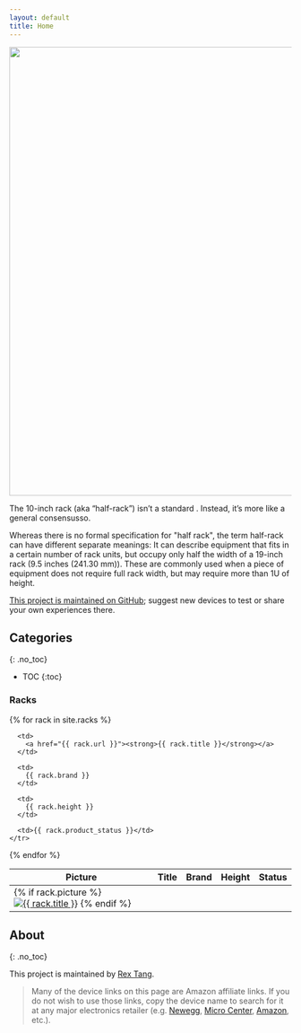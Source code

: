 ```yaml
---
layout: default
title: Home
---
```

<img src="{{ site.url }}/images/19_inch_vs_10_inch_rack.png" style="display: block; margin: auto;" width="800" />

The 10-inch rack (aka “half-rack”) isn’t a standard . Instead, it’s more like a general consensusso. 

Whereas there is no formal specification for "half rack", the term half-rack can have different separate meanings: It can describe equipment that fits in a certain number of rack units, but occupy only half the width of a 19-inch rack (9.5 inches (241.30 mm)). These are commonly used when a piece of equipment does not require full rack width, but may require more than 1U of height.


[This project is maintained on GitHub](https://github.com/tltangliang/10inch-racks-database); suggest new devices to test or share your own experiences there.

## Categories
{: .no_toc}

- TOC
{:toc}

### Racks

<table class="racks_table">
  <thead>
    <tr>
      <th>Picture</th>
      <th>Title</th>
      <th>Brand</th>
      <th>Height</th>
      <th>Status</th>
    </tr>
  </thead>
  <tbody>
{% for rack in site.racks %}
    <tr>
      <td class="rack_picture_td">
        {% if rack.picture %}
          <a href="{{ rack.url }}"><img class="rack_table_picture" src="{{ rack.picture | image_thumbnail }}" alt="{{ rack.title }}"></a>
        {% endif %}
      </td>
	  
      <td>
        <a href="{{ rack.url }}"><strong>{{ rack.title }}</strong></a>
      </td>

      <td>
        {{ rack.brand }}
      </td>

      <td>
        {{ rack.height }}
      </td>
	  
      <td>{{ rack.product_status }}</td>
    </tr>
{% endfor %}
  </tbody>
</table>



## About
{: .no_toc}


This project is maintained by [Rex Tang](https://github.com/tltangliang). 

> Many of the device links on this page are Amazon affiliate links. If you do not wish to use those links, copy the device name to search for it at any major electronics retailer (e.g. [Newegg](https://www.newegg.com), [Micro Center](https://www.microcenter.com), [Amazon](https://www.amazon.com), etc.).
